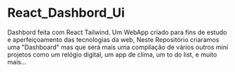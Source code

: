 # React_Dashbord_Ui
Dashbord feita com React Tailwind.
Um WebApp criado para fins de estudo e aperfeiçoamento das tecnologias da web, Neste Repositório criaramos uma "Dashboard" mas que será mais uma compilação de vários outros mini projetos como um relógio digital, um app de clima, um to do list, e muito mais...

